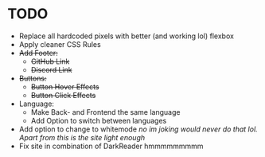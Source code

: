 # TODO

+ Replace all hardcoded pixels with better (and working lol) flexbox
+ Apply cleaner CSS Rules
+ ~~Add Footer:~~
  + ~~GitHub Link~~
  + ~~Discord Link~~
+ ~~Buttons:~~
  + ~~Button Hover Effects~~
  + ~~Button Click Effects~~
+ Language:
  + Make Back- and Frontend the same language
  + Add Option to switch between languages
+ Add option to change to whitemode *no im joking would never do that lol. Apart from this is the site light enough*
+ Fix site in combination of DarkReader hmmmmmmmmm
